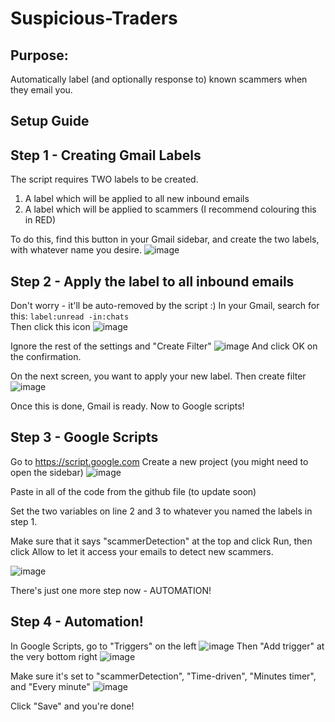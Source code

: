 # Suspicious-Traders

## Purpose: 
Automatically label (and optionally response to) known scammers when they email you.


## Setup Guide

## Step 1 - Creating Gmail Labels
The script requires TWO labels to be created.
1. A label which will be applied to all new inbound emails 
2. A label which will be applied to scammers (I recommend colouring this in RED)

To do this, find this button in your Gmail sidebar, and create the two labels, with whatever name you desire.
![image](https://user-images.githubusercontent.com/102833637/161351269-e3fdfecf-a5ca-45c5-a3ab-7d2a89d3d317.png)

## Step 2 - Apply the label to all inbound emails
Don't worry - it'll be auto-removed by the script :) 
In your Gmail, search for this:
`label:unread -in:chats `    
Then click this icon 
![image](https://user-images.githubusercontent.com/102833637/161351398-e9d2a428-4277-40dd-a0dd-004350a6b5e8.png)

Ignore the rest of the settings and "Create Filter"
![image](https://user-images.githubusercontent.com/102833637/161351423-eec38130-12a2-4540-b86e-3bbb6ed912b8.png)
And click OK on the confirmation.

On the next screen, you want to apply your new label.
Then create filter
![image](https://user-images.githubusercontent.com/102833637/161351463-a6c94da1-6dee-4c7a-a722-599330504c53.png)


Once this is done, Gmail is ready. Now to Google scripts!

## Step 3 - Google Scripts
Go to https://script.google.com
Create a new project (you might need to open the sidebar)
![image](https://user-images.githubusercontent.com/102833637/161351610-0a9f223f-71c5-446a-bd32-556035a75171.png)

Paste in all of the code from the github file (to update soon)

Set the two variables on line 2 and 3 to whatever you named the labels in step 1.

Make sure that it says "scammerDetection" at the top and click Run, then click Allow to let it access your emails to detect new scammers.

![image](https://user-images.githubusercontent.com/102833637/161351769-83a4f619-861a-4878-add8-9a7459707b14.png)

There's just one more step now - AUTOMATION!

## Step 4 - Automation!
In Google Scripts, go to "Triggers" on the left
![image](https://user-images.githubusercontent.com/102833637/161351968-17dafa3d-d688-464b-9ed1-2f3bf17b4131.png)
Then "Add trigger" at the very bottom right
![image](https://user-images.githubusercontent.com/102833637/161351990-baca61c2-8906-42ce-bf03-5932024b69dd.png)


Make sure it's set to "scammerDetection", "Time-driven", "Minutes timer", and "Every minute"
![image](https://user-images.githubusercontent.com/102833637/161352012-448fdcb8-23e3-4462-9239-b0e19427a5fa.png)


Click "Save" and you're done!
